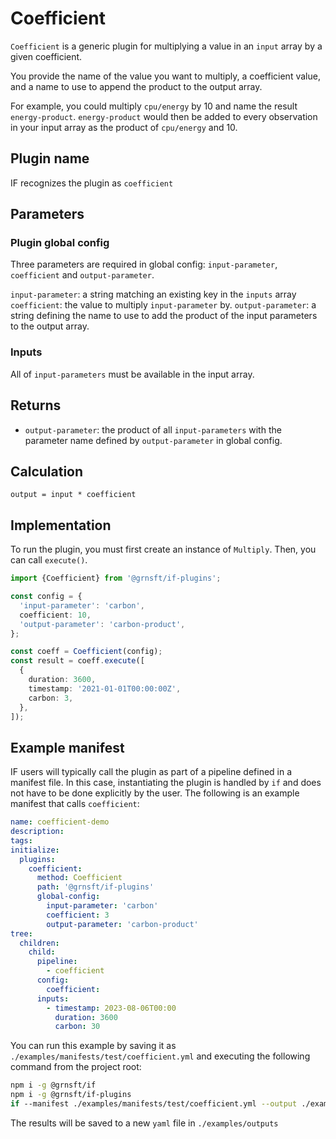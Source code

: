 # Coefficient

`Coefficient` is a generic plugin for multiplying a value in an `input` array by a given coefficient.

You provide the name of the value you want to multiply, a coefficient value, and a name to use to append the product to the output array.

For example, you could multiply `cpu/energy` by 10 and name the result `energy-product`. `energy-product` would then be added to every observation in your input array as the product of `cpu/energy` and 10.

## Plugin name

IF recognizes the plugin as `coefficient`

## Parameters

### Plugin global config

Three parameters are required in global config: `input-parameter`, `coefficient` and `output-parameter`.

`input-parameter`: a string matching an existing key in the `inputs` array
`coefficient`: the value to multiply `input-parameter` by.
`output-parameter`: a string defining the name to use to add the product of the input parameters to the output array.

### Inputs

All of `input-parameters` must be available in the input array.

## Returns

- `output-parameter`: the product of all `input-parameters` with the parameter name defined by `output-parameter` in global config.

## Calculation

```pseudocode
output = input * coefficient
```

## Implementation

To run the plugin, you must first create an instance of `Multiply`. Then, you can call `execute()`.

```typescript
import {Coefficient} from '@grnsft/if-plugins';

const config = {
  'input-parameter': 'carbon',
  coefficient: 10,
  'output-parameter': 'carbon-product',
};

const coeff = Coefficient(config);
const result = coeff.execute([
  {
    duration: 3600,
    timestamp: '2021-01-01T00:00:00Z',
    carbon: 3,
  },
]);
```

## Example manifest

IF users will typically call the plugin as part of a pipeline defined in a manifest file. In this case, instantiating the plugin is handled by `if` and does not have to be done explicitly by the user. The following is an example manifest that calls `coefficient`:

```yaml
name: coefficient-demo
description:
tags:
initialize:
  plugins:
    coefficient:
      method: Coefficient
      path: '@grnsft/if-plugins'
      global-config:
        input-parameter: 'carbon'
        coefficient: 3
        output-parameter: 'carbon-product'
tree:
  children:
    child:
      pipeline:
        - coefficient
      config:
        coefficient:
      inputs:
        - timestamp: 2023-08-06T00:00
          duration: 3600
          carbon: 30
```

You can run this example by saving it as `./examples/manifests/test/coefficient.yml` and executing the following command from the project root:

```sh
npm i -g @grnsft/if
npm i -g @grnsft/if-plugins
if --manifest ./examples/manifests/test/coefficient.yml --output ./examples/outputs/coefficient.yml
```

The results will be saved to a new `yaml` file in `./examples/outputs`
